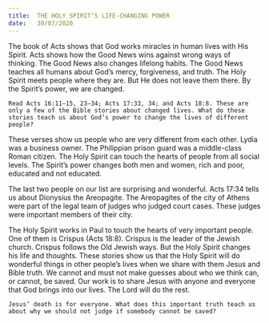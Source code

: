 ```yaml
---
title:  THE HOLY SPIRIT’S LIFE-CHANGING POWER
date:   30/07/2020
---
```


The book of Acts shows that God works miracles in human lives with His Spirit. Acts shows how the Good News wins against wrong ways of thinking. The Good News also changes lifelong habits. The Good News teaches all humans about God’s mercy, forgiveness, and truth. The Holy Spirit meets people where they are. But He does not leave them there. By the Spirit’s power, we are changed.

`Read Acts 16:11–15, 23–34; Acts 17:33, 34; and Acts 18:8. These are only a few of the Bible stories about changed lives. What do these stories teach us about God’s power to change the lives of different people?`

These verses show us people who are very different from each other. Lydia was a business owner. The Philippian prison guard was a middle-class Roman citizen. The Holy Spirit can touch the hearts of people from all social levels. The Spirit’s power changes both men and women, rich and poor, educated and not educated.

The last two people on our list are surprising and wonderful. Acts 17:34 tells us about Dionysius the Areopagite. The Areopagites of the city of Athens were part of the legal team of judges who judged court cases. These judges were important members of their city.

The Holy Spirit works in Paul to touch the hearts of very important people. One of them is Crispus (Acts 18:8). Crispus is the leader of the Jewish church. Crispus follows the Old Jewish ways. But the Holy Spirit changes his life and thoughts. These stories show us that the Holy Spirit will do wonderful things in other people’s lives when we share with them Jesus and Bible truth. We cannot and must not make guesses about who we think can, or cannot, be saved. Our work is to share Jesus with anyone and everyone that God brings into our lives. The Lord will do the rest.

`Jesus’ death is for everyone. What does this important truth teach us about why we should not judge if somebody cannot be saved?`
